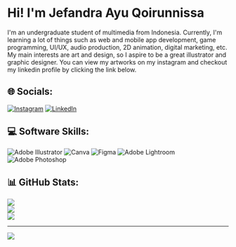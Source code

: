 # Hi! I'm Jefandra Ayu Qoirunnissa

I'm an undergraduate student of multimedia from Indonesia. Currently, I'm learning a lot of things such as web and mobile app development, game programming, UI/UX, audio production, 2D animation, digital marketing, etc. My main interests are art and design, so I aspire to be a great illustrator and graphic designer. You can view my artworks on my instagram and checkout my linkedin profile by clicking the link below.


## 🌐 Socials:
[![Instagram](https://img.shields.io/badge/Instagram-%23E4405F.svg?logo=Instagram&logoColor=white)](https://instagram.com/jjaquoiseart) [![LinkedIn](https://img.shields.io/badge/LinkedIn-%230077B5.svg?logo=linkedin&logoColor=white)](https://linkedin.com/in/JefandraAyuQoirunnissa) 

## 💻 Software Skills:
![Adobe Illustrator](https://img.shields.io/badge/adobeillustrator-%23FF9A00.svg?style=for-the-badge&logo=adobeillustrator&logoColor=white) ![Canva](https://img.shields.io/badge/Canva-%2300C4CC.svg?style=for-the-badge&logo=Canva&logoColor=white) 	![Figma](https://img.shields.io/badge/figma-%23F24E1E.svg?style=for-the-badge&logo=figma&logoColor=white) ![Adobe Lightroom](https://img.shields.io/badge/Adobe%20Lightroom-31A8FF.svg?style=for-the-badge&logo=Adobe%20Lightroom&logoColor=white) ![Adobe Photoshop](https://img.shields.io/badge/adobephotoshop-%2331A8FF.svg?style=for-the-badge&logo=adobephotoshop&logoColor=white)

## 📊 GitHub Stats:
![](https://github-readme-stats.vercel.app/api?username=Jefandraaq&theme=light&hide_border=false&include_all_commits=false&count_private=false)<br/>
![](https://github-readme-streak-stats.herokuapp.com/?user=Jefandraaq&theme=light&hide_border=false)<br/>
![](https://github-readme-stats.vercel.app/api/top-langs/?username=Jefandraaq&theme=light&hide_border=false&include_all_commits=false&count_private=false&layout=compact)

---
[![](https://visitcount.itsvg.in/api?id=Jefandraaq&icon=0&color=0)](https://visitcount.itsvg.in)

<!-- Proudly created with GPRM ( https://gprm.itsvg.in ) -->
